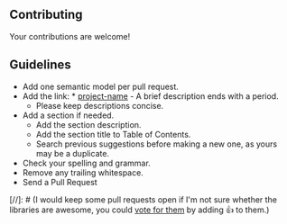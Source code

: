 ## Contributing
Your contributions are welcome!

## Guidelines
* Add one semantic model per pull request.
* Add the link: * [project-name](http://example.com/) - A brief description ends with a period.
    * Please keep descriptions concise.
* Add a section if needed.
    * Add the section description.
    * Add the section title to Table of Contents.
    * Search previous suggestions before making a new one, as yours may be a duplicate.
* Check your spelling and grammar.
* Remove any trailing whitespace.
* Send a Pull Request

[//]: # (I would keep some pull requests open if I'm not sure whether the libraries are awesome, you could [vote for them](https://github.com/vinta/awesome-python/pulls) by adding :+1: to them.)

